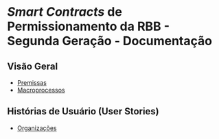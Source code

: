 # *Smart Contracts* de Permissionamento da RBB - Segunda Geração - Documentação

## Visão Geral

- [Premissas](premissas.md)
- [Macroprocessos](macroprocessos.md)

## Histórias de Usuário (User Stories)

- [Organizações](organizacoes.md)

